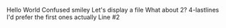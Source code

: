 Hello World
Confused smiley
Let's display a file
What about 2?
4-lastlines
I'd prefer the first ones actually
Line #2
